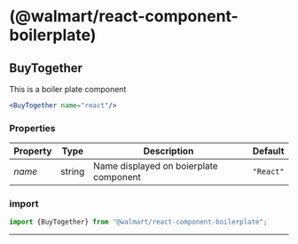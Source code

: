 #  (@walmart/react-component-boilerplate)

<Add description here>


## BuyTogether

This is a boiler plate component

```jsx
<BuyTogether name="react"/>
```

### Properties

| Property | Type | Description | Default |
| -------- | ---- | ----------- | ------- |
| *name* | string | Name displayed on boierplate component | `"React"`

### import

```jsx
import {BuyTogether} from "@walmart/react-component-boilerplate";
```

<hr/>

